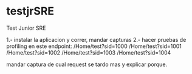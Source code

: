 # testjrSRE
Test Junior SRE

1.- instalar la aplicacion y correr, mandar capturas
2.- hacer pruebas de profiling en este endpoint:
    /Home/test?sid=1000
    /Home/test?sid=1001
    /Home/test?sid=1002
    /Home/test?sid=1003
    /Home/test?sid=1004
    
mandar captura de cual request se tardo mas y explicar porque.
